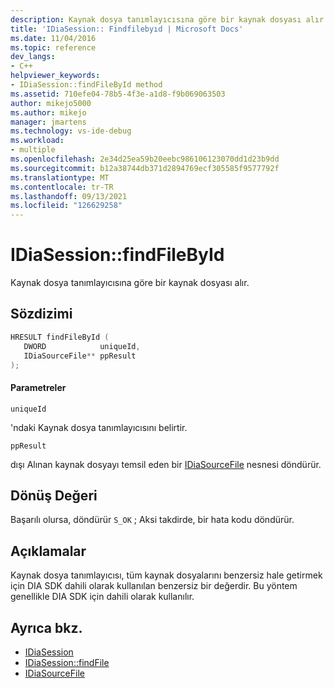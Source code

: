 ```yaml
---
description: Kaynak dosya tanımlayıcısına göre bir kaynak dosyası alır.
title: 'IDiaSession:: Findfilebyıd | Microsoft Docs'
ms.date: 11/04/2016
ms.topic: reference
dev_langs:
- C++
helpviewer_keywords:
- IDiaSession::findFileById method
ms.assetid: 710efe04-78b5-4f3e-a1d8-f9b069063503
author: mikejo5000
ms.author: mikejo
manager: jmartens
ms.technology: vs-ide-debug
ms.workload:
- multiple
ms.openlocfilehash: 2e34d25ea59b20eebc986106123070dd1d23b9dd
ms.sourcegitcommit: b12a38744db371d2894769ecf305585f9577792f
ms.translationtype: MT
ms.contentlocale: tr-TR
ms.lasthandoff: 09/13/2021
ms.locfileid: "126629258"
---
```

# <a name="idiasessionfindfilebyid"></a>IDiaSession::findFileById
Kaynak dosya tanımlayıcısına göre bir kaynak dosyası alır.

## <a name="syntax"></a>Sözdizimi

```C++
HRESULT findFileById ( 
   DWORD            uniqueId,
   IDiaSourceFile** ppResult
);
```

#### <a name="parameters"></a>Parametreler
 `uniqueId`

'ndaki Kaynak dosya tanımlayıcısını belirtir.

 `ppResult`

dışı Alınan kaynak dosyayı temsil eden bir [IDiaSourceFile](../../debugger/debug-interface-access/idiasourcefile.md) nesnesi döndürür.

## <a name="return-value"></a>Dönüş Değeri
 Başarılı olursa, döndürür `S_OK` ; Aksi takdirde, bir hata kodu döndürür.

## <a name="remarks"></a>Açıklamalar
 Kaynak dosya tanımlayıcısı, tüm kaynak dosyalarını benzersiz hale getirmek için DIA SDK dahili olarak kullanılan benzersiz bir değerdir. Bu yöntem genellikle DIA SDK için dahili olarak kullanılır.

## <a name="see-also"></a>Ayrıca bkz.
- [IDiaSession](../../debugger/debug-interface-access/idiasession.md)
- [IDiaSession::findFile](../../debugger/debug-interface-access/idiasession-findfile.md)
- [IDiaSourceFile](../../debugger/debug-interface-access/idiasourcefile.md)
